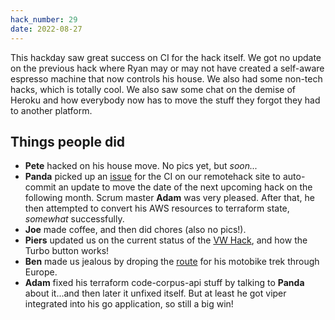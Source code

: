 ```yaml
---
hack_number: 29
date: 2022-08-27
---
```


This hackday saw great success on CI for the hack itself. We got no update on the previous hack where Ryan may or may not have created a self-aware espresso machine that now controls his house. We also had some non-tech hacks, which is totally cool. We also saw some chat on the demise of Heroku and how everybody now has to move the stuff they forgot they had to another platform.

## Things people did

- **Pete** hacked on his house move. No pics yet, but _soon..._
- **Panda** picked up an [issue](https://github.com/remotehack/remotehack.github.io/issues/88) for the CI on our remotehack site to auto-commit an update to move the date of the next upcoming hack on the following month. Scrum master **Adam** was very pleased. After that, he then attempted to convert his AWS resources to terraform state, _somewhat_ successfully.
- **Joe** made coffee, and then did chores (also no pics!).
- **Piers** updated us on the current status of the [VW Hack](https://github.com/vwhack/esp32cam_stream), and how the Turbo button works!
- **Ben** made us jealous by droping the [route](https://www.polarsteps.com/BenFoxall/5408429-motorbiking?s=32411d5b-cc05-49b5-ae94-85852ae82485) for his motobike trek through Europe.
- **Adam** fixed his terraform code-corpus-api stuff by talking to **Panda** about it...and then later it unfixed itself. But at least he got viper integrated into his go application, so still a big win!

